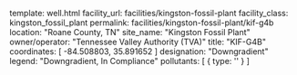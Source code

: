 template: well.html
facility_url: facilities/kingston-fossil-plant
facility_class: kingston_fossil_plant
permalink: facilities/kingston-fossil-plant/kif-g4b
location: "Roane County, TN"
site_name: "Kingston Fossil Plant"
owner/operator: "Tennessee Valley Authority (TVA)"
title: "KIF-G4B"
coordinates: [
  -84.508803,
  35.891652
]
designation: "Downgradient"
legend: "Downgradient, In Compliance"
pollutants: [
  {
    type: ''
  }
]

